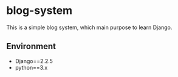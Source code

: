 # blog-system
This is a simple blog system, which main purpose to learn Django.

## Environment
* Django==2.2.5
* python==3.x
